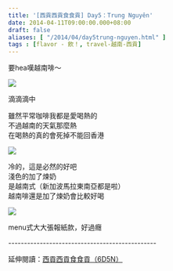 ```yaml
---
title: '[西貢西貢食食貢] Day5：Trung Nguyên'
date: 2014-04-11T09:00:00.000+08:00
draft: false
aliases: [ "/2014/04/day5trung-nguyen.html" ]
tags : [flavor - 飲！, travel-越南-西貢]
---
```


要hea嘆越南啡～  

![](/images/saigon5f.jpg)

滴滴滴中  
  
雖然平常咖啡我都是愛喝熱的  
不過越南的天氣那麼熱  
在喝熱的真的會死掉不能回香港  

![](/images/saigon5f1.jpg)

冷的，這是必然的好吧  
淺色的加了煉奶  
是越南式（新加波馬拉東南亞都是啦）  
越南啡還是加了煉奶會比較好喝  

![](/images/saigon5f2.jpg)

menu式大大張報紙款，好過癮  
  
\-----------------------------------------------  
  
延伸閱讀：[西貢西貢食食貢（6D5N）](https://hidie.net/saigon6d5n/)

